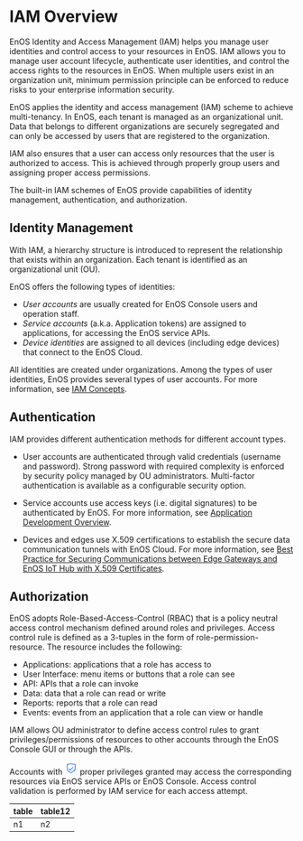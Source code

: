 # IAM Overview

EnOS Identity and Access Management (IAM) helps you manage user identities and control access to your resources in EnOS. IAM allows you to manage user account lifecycle, authenticate user identities, and control the access rights to the resources in EnOS. When multiple users exist in an organization unit, minimum permission principle can be enforced to reduce risks to your enterprise information security.

EnOS applies the identity and access management (IAM) scheme to achieve multi-tenancy. In EnOS, each tenant is managed as an organizational unit.  Data that belongs to different organizations are securely segregated and can only be accessed by users that are registered to the organization.

IAM also ensures that a user can access only resources that the user is authorized to access. This is achieved through properly group users and assigning proper access permissions.

The built-in IAM schemes of EnOS provide capabilities of identity management, authentication, and authorization.

## Identity Management

With IAM, a hierarchy structure is introduced to represent the relationship that exists within an organization. Each tenant is identified as an organizational unit (OU).

EnOS offers the following types of identities:
- *User accounts* are usually created for EnOS Console users and operation staff.
- *Service accounts* (a.k.a. Application tokens) are assigned to applications, for accessing the EnOS service APIs.
- *Device identities* are assigned to all devices (including edge devices) that connect to the EnOS Cloud.

All identities are created under organizations. Among the types of user identities, EnOS provides several types of user accounts. For more information, see [IAM Concepts](iam_concepts).

## Authentication

IAM provides different authentication methods for different account types.

- User accounts are authenticated through valid credentials (username and password). Strong password with required complexity is enforced by security policy managed by OU administrators. Multi-factor authentication is available as a configurable security option.

- Service accounts use access keys (i.e. digital signatures) to be authenticated by EnOS. For more information, see [Application Development Overview](https://docs.eniot.io/docs/app-development/en/latest/app_dev_overview.html).

- Devices and edges use X.509 certifications to establish the secure data communication tunnels with EnOS Cloud. For more information, see [Best Practice for Securing Communications between Edge Gateways and EnOS IoT Hub with X.509 Certificates](https://docs.eniot.io/docs/enos/en/latest/security/x509_ca/secure_communication_iothub.html).<!--Devices with TPM chips will be authenticated with its encrypted certifications stored in the hardware.-->

## Authorization

EnOS adopts Role-Based-Access-Control (RBAC) that is a policy neutral access control mechanism defined around roles and privileges. Access control rule is defined as a 3-tuples in the form of role-permission-resource. The resource includes the following:

- Applications: applications that a role has access to
- User Interface: menu items or buttons that a role can see
- API: APIs that a role can invoke<!--EnOS 1.1是否支持-->
- Data: data that a role can read or write<!--EnOS 1.1是否支持-->
- Reports: reports that a role can read<!--EnOS 1.1是否支持-->
- Events: events from an application that a role can view or handle<!--EnOS 1.1是否支持-->

IAM allows OU administrator to define access control rules to grant privileges/permissions of resources to other accounts through the EnOS Console GUI or through the APIs.

Accounts with ![ia](./media/authorization.png) proper privileges granted may access the corresponding resources via EnOS service APIs or EnOS Console. Access control validation is performed by IAM service for each access attempt.



| table | table12 |
| --- | --- |
| n1 | n2 |
